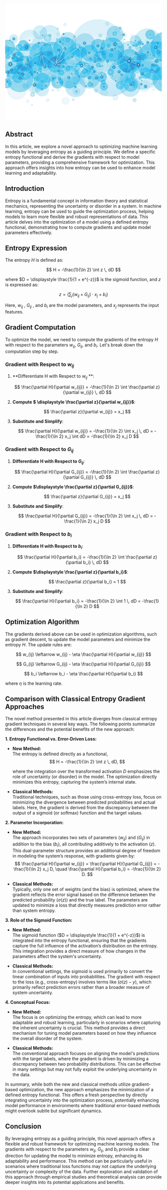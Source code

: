 ![Entropy Gradient](./images/gradient.png "enter image title here")

## Abstract

In this article, we explore a novel approach to optimizing machine learning models by leveraging entropy as a guiding principle. We define a specific entropy functional and derive the gradients with respect to model parameters, providing a comprehensive framework for optimization. This approach offers insights into how entropy can be used to enhance model learning and adaptability.


## Introduction  

Entropy is a fundamental concept in information theory and statistical mechanics, representing the uncertainty or disorder in a system. In machine learning, entropy can be used to guide the optimization process, helping models to learn more flexible and robust representations of data. This article delves into the optimization of a model using a defined entropy functional, demonstrating how to compute gradients and update model parameters effectively.

## Entropy Expression

The entropy  $H$ is defined as:

$$
H = -\frac{1}{\ln 2} \int z \, dD
$$

where  $D = \displaystyle \frac{1}{1 + e^{-z}}$ is the sigmoid function, and  $z$ is expressed as:

$$
z = \left( \sum_{j} (w_{ij} + G_{ij}) \cdot x_j + b_i \right)
$$

Here,  $w_{ij}$ ,  $G_{ij}$ , and  $b_i$ are the model parameters, and  $x_j$ represents the input features.


## Gradient Computation

To optimize the model, we need to compute the gradients of the entropy  $H$ with respect to the parameters  $w_{ij}$,  $G_{ij}$, and  $b_i$. Let's break down the computation step by step.

### Gradient with Respect to  $w_{ij}$ 

1. **Differentiate  H with Respect to  $w_{ij}$ **:

   $$  
   \frac{\partial H}{\partial w_{ij}} = -\frac{1}{\ln 2} \int \frac{\partial z}{\partial w_{ij}} \, dD
   $$

2. **Compute  $ \displaystyle \frac{\partial z}{\partial w_{ij}}$**:

   $$
   \frac{\partial z}{\partial w_{ij}} = x_j
   $$

3. **Substitute and Simplify**:

   $$
   \frac{\partial H}{\partial w_{ij}} = -\frac{1}{\ln 2} \int x_j \, dD = -\frac{1}{\ln 2} x_j \int dD = -\frac{1}{\ln 2} x_j D
   $$

### Gradient with Respect to  $G_{ij}$ 

1. **Differentiate  H with Respect to  $G_{ij}$**:

   $$
   \frac{\partial H}{\partial G_{ij}} = -\frac{1}{\ln 2} \int \frac{\partial z}{\partial G_{ij}} \, dD
   $$

2. **Compute  $\displaystyle \frac{\partial z}{\partial G_{ij}}$**:

   $$
   \frac{\partial z}{\partial G_{ij}} = x_j
   $$

3. **Substitute and Simplify**:

   $$
   \frac{\partial H}{\partial G_{ij}} = -\frac{1}{\ln 2} \int x_j \, dD = -\frac{1}{\ln 2} x_j D
   $$

### Gradient with Respect to  $b_i$

1. **Differentiate  H with Respect to  $b_i$**:

   $$
   \frac{\partial H}{\partial b_i} = -\frac{1}{\ln 2} \int \frac{\partial z}{\partial b_i} \, dD
   $$

2. **Compute  $\displaystyle \frac{\partial z}{\partial b_i}$**:

   $$
   \frac{\partial z}{\partial b_i} = 1
   $$

3. **Substitute and Simplify**:

   $$
   \frac{\partial H}{\partial b_i} = -\frac{1}{\ln 2} \int 1 \, dD = -\frac{1}{\ln 2} D
   $$

## Optimization Algorithm

The gradients derived above can be used in optimization algorithms, such as gradient descent, to update the model parameters and minimize the entropy  $H$. The update rules are:

$$
w_{ij} \leftarrow w_{ij} - \eta \frac{\partial H}{\partial w_{ij}}
$$

$$
G_{ij} \leftarrow G_{ij} - \eta \frac{\partial H}{\partial G_{ij}}
$$

$$
b_i \leftarrow b_i - \eta \frac{\partial H}{\partial b_i}
$$

where  $\eta$ is the learning rate.


## Comparison with Classical Entropy Gradient Approaches

The novel method presented in this article diverges from classical entropy gradient techniques in several key ways. The following points summarize the differences and the potential benefits of the new approach:

 **1. Entropy Functional vs. Error-Driven Loss:**

   - **New Method:**  
     The entropy is defined directly as a functional,  
     $$
     H = -\frac{1}{\ln 2} \int z \, dD,
     $$  

     where the integration over the transformed activation $D$ emphasizes the role of uncertainty (or disorder) in the model. The optimization directly minimizes this entropy, capturing the system’s internal state.

   - **Classical Methods:**  
     Traditional techniques, such as those using cross-entropy loss, focus on minimizing the divergence between predicted probabilities and actual labels. Here, the gradient is derived from the discrepancy between the output of a sigmoid (or softmax) function and the target values.

 **2. Parameter Incorporation:**

   - **New Method:**  
     The approach incorporates two sets of parameters ($w_{ij}$) and ($G_{ij}$) in addition to the bias ($b_i$), all contributing additively to the activation ($z$). This dual-parameter structure provides an additional degree of freedom in modeling the system’s response, with gradients given by:
     $$
     \frac{\partial H}{\partial w_{ij}} = \frac{\partial H}{\partial G_{ij}} = -\frac{1}{\ln 2} x_j D, \quad \frac{\partial H}{\partial b_i} = -\frac{1}{\ln 2} D.
     $$

   - **Classical Methods:**  
     Typically, only one set of weights (and the bias) is optimized, where the gradient reflects the error signal based on the difference between the predicted probability ($\sigma(z)$) and the true label. The parameters are updated to minimize a loss that directly measures prediction error rather than system entropy.

 **3. Role of the Sigmoid Function:**

   - **New Method:**  
     The sigmoid function ($D = \displaystyle \frac{1}{1 + e^{-z}}$) is integrated into the entropy functional, ensuring that the gradients capture the full influence of the activation’s distribution on the entropy. This integration provides a direct measure of how changes in the parameters affect the system's uncertainty.

   - **Classical Methods:**  
     In conventional settings, the sigmoid is used primarily to convert the linear combination of inputs into probabilities. The gradient with respect to the loss (e.g., cross-entropy) involves terms like ($\sigma(z) - y$), which primarily reflect prediction errors rather than a broader measure of system uncertainty.

 **4. Conceptual Focus:**

   - **New Method:**  
     The focus is on optimizing the entropy, which can lead to more adaptable and robust learning, particularly in scenarios where capturing the inherent uncertainty is crucial. This method provides a direct mechanism for tuning model parameters based on how they influence the overall disorder of the system.

   - **Classical Methods:**  
     The conventional approach focuses on aligning the model's predictions with the target labels, where the gradient is driven by minimizing a discrepancy between two probability distributions. This can be effective in many settings but may not fully exploit the underlying uncertainty in the data.

In summary, while both the new and classical methods utilize gradient-based optimization, the new approach emphasizes the minimization of a defined entropy functional. This offers a fresh perspective by directly integrating uncertainty into the optimization process, potentially enhancing model performance in environments where traditional error-based methods might overlook subtle but significant dynamics.



## Conclusion

By leveraging entropy as a guiding principle, this novel approach offers a flexible and robust framework for optimizing machine learning models. The gradients with respect to the parameters  $w_{ij}$,  $G_{ij}$, and  $b_i$ provide a clear direction for updating the model to minimize entropy, enhancing its adaptability and performance. This method can be particularly useful in scenarios where traditional loss functions may not capture the underlying uncertainty or complexity of the data. Further exploration and validation of this approach through empirical studies and theoretical analysis can provide deeper insights into its potential applications and benefits.


